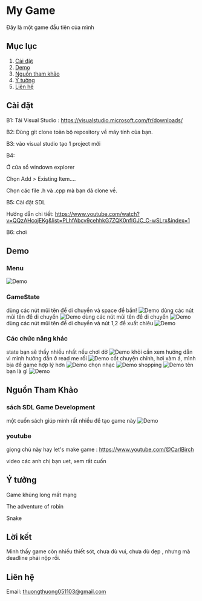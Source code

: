 
# My Game
Đây là một game đầu tiên của mình
## Mục lục

1. [Cài đặt](#cài-đặt)
2. [Demo](#demo)
3. [Nguồn tham khảo](#nguồn-tham-khảo)
4. [Ý tưởng](#ý-tưởng)
5. [Liên hệ](#liên-hệ)

## Cài đặt

B1: Tải Visual Studio :
https://visualstudio.microsoft.com/fr/downloads/

B2: Dùng git clone toàn bộ repository về máy tính của bạn.

B3: vào visual studio tạo 1 project mới

B4: 

Ở cửa sổ windown explorer 

Chọn Add > Existing Item....

Chọn các file .h và .cpp mà bạn đã clone về.

B5: Cài đặt SDL

Hướng dẫn chi tiết:
https://www.youtube.com/watch?v=QQzAHcojEKg&list=PLhfAbcv9cehhkG7ZQK0nfIGJC_C-wSLrx&index=1

B6: chơi

## Demo

### Menu
![Demo](anhDemo/Menu.png)

### GameState
dùng các nút mũi tên để di chuyển và space để bắn!
![Demo](anhDemo/Space.png)
dùng các nút mũi tên để di chuyển
![Demo](anhDemo/Dino.png)
dùng các nút mũi tên để di chuyển
![Demo](anhDemo/Snake.png)
dùng các nút mũi tên để di chuyển và nút 1,2 để xuất chiêu
![Demo](anhDemo/Boss.png)

### Các chức năng khác
state bạn sẽ thấy nhiều nhất nếu chơi dở
![Demo](anhDemo/GameOver.png)
khỏi cần xem hướng dẫn vì mình hướng dẫn ở read me rồi
![Demo](anhDemo/HuongDan.png)
cốt chuyện chính, hơi xàm á, mình bịa để game hợp lý hơn
![Demo](anhDemo/DieuTra.png)
chọn nhạc
![Demo](anhDemo/Music.png)
shopping
![Demo](anhDemo/Shop.png)
tên bạn là gì
![Demo](anhDemo/EnterName.png)
## Nguồn Tham Khảo
### sách SDL Game Development
một cuốn sách giúp mình rất nhiều để tạo game này
![Demo](anhDemo/Book.png)
### youtube 
giọng chú này hay
let's make game : https://www.youtube.com/@CarlBirch

video các anh chị bạn uet, xem rất cuốn

## Ý tưởng

Game khủng long mất mạng

The adventure of robin

Snake

## Lời kết
Mình thấy game còn nhiều thiết sót, chưa đủ vui, chưa đủ đẹp , nhưng mà deadline phải nộp rồi.

## Liên hệ
Email: thuongthuong051103@gmail.com
